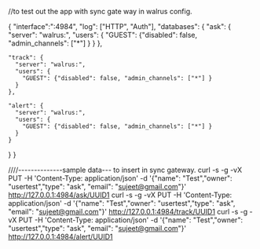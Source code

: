 //to test out the app with sync gate way in walrus config.

{
  "interface":":4984",
  "log": ["HTTP", "Auth"],
  "databases": {
    "ask": {
      "server": "walrus:",
      "users": {
        "GUEST": {"disabled": false, "admin_channels": ["*"] }
      }
    },

    "track": {
      "server": "walrus:",
      "users": {
        "GUEST": {"disabled": false, "admin_channels": ["*"] }
      }
    },

    "alert": {
      "server": "walrus:",
      "users": {
        "GUEST": {"disabled": false, "admin_channels": ["*"] }
      }
    }

  }
}

////--------------sample data--- to insert in sync gateway.
curl -s -g  -vX PUT -H 'Content-Type: application/json' -d '{"name": "Test","owner": "usertest","type": "ask", "email": "sujeet@gmail.com"}' http://127.0.0.1:4984/ask/UUID1
curl -s -g  -vX PUT -H 'Content-Type: application/json' -d '{"name": "Test","owner": "usertest","type": "ask", "email": "sujeet@gmail.com"}' http://127.0.0.1:4984/track/UUID1
curl -s -g  -vX PUT -H 'Content-Type: application/json' -d '{"name": "Test","owner": "usertest","type": "ask", "email": "sujeet@gmail.com"}' http://127.0.0.1:4984/alert/UUID1


